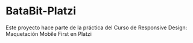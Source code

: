 # BataBit-Platzi
Este proyecto hace parte de la práctica del Curso de Responsive Design: Maquetación Mobile First en Platzi
